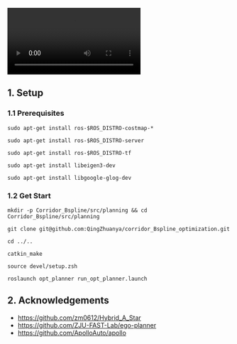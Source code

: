 

<video src="/home/qinzhuan/opt_planner/Optimization_Corridor_Bspline/src/planner/Videos/corridor_Bspline.mp4"></video>

## 1. Setup

### 1.1 Prerequisites

```
sudo apt-get install ros-$ROS_DISTRO-costmap-*

sudo apt-get install ros-$ROS_DISTRO-server

sudo apt-get install ros-$ROS_DISTRO-tf

sudo apt-get install libeigen3-dev

sudo apt-get install libgoogle-glog-dev
```

### 1.2 Get Start

```
mkdir -p Corridor_Bspline/src/planning && cd Corridor_Bspline/src/planning

git clone git@github.com:QingZhuanya/corridor_Bspline_optimization.git

cd ../..

catkin_make

source devel/setup.zsh

roslaunch opt_planner run_opt_planner.launch
```



## 2. Acknowledgements

- https://github.com/zm0612/Hybrid_A_Star
- https://github.com/ZJU-FAST-Lab/ego-planner
- https://github.com/ApolloAuto/apollo
